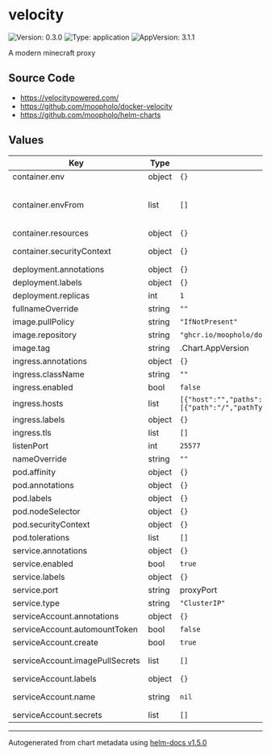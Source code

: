 # velocity

![Version: 0.3.0](https://img.shields.io/badge/Version-0.3.0-informational?style=flat-square) ![Type: application](https://img.shields.io/badge/Type-application-informational?style=flat-square) ![AppVersion: 3.1.1](https://img.shields.io/badge/AppVersion-3.1.1-informational?style=flat-square)

A modern minecraft proxy

## Source Code

* <https://velocitypowered.com/>
* <https://github.com/moopholo/docker-velocity>
* <https://github.com/moopholo/helm-charts>

## Values

| Key | Type | Default | Description |
|-----|------|---------|-------------|
| container.env | object | `{}` | Environment variables to set in the main velocity container |
| container.envFrom | list | `[]` | List source to populate the main velocity container environment. https://kubernetes.io/docs/reference/generated/kubernetes-api/v1.22/#envfromsource-v1-core |
| container.resources | object | `{}` | Resource requests and limits for the main velocity container |
| container.securityContext | object | `{}` | Container level security context for the main velocity container |
| deployment.annotations | object | `{}` | Deployment annotations |
| deployment.labels | object | `{}` | Extra deployment labels |
| deployment.replicas | int | `1` | Deployment replicas |
| fullnameOverride | string | `""` | Override the full Release name used in templates |
| image.pullPolicy | string | `"IfNotPresent"` | Image pull policy |
| image.repository | string | `"ghcr.io/moopholo/docker-velocity"` | Image repository to use |
| image.tag | string | .Chart.AppVersion | Image tag to use. If not set, will use @default |
| ingress.annotations | object | `{}` | Ingress annotations |
| ingress.className | string | `""` | IngressClass the ingress resource should use |
| ingress.enabled | bool | `false` | Should Ingress resource be created |
| ingress.hosts | list | `[{"host":"","paths":[{"path":"/","pathType":"ImplementationSpecific"}]}]` | Ingress routing rules |
| ingress.labels | object | `{}` | Extra Ingress labels |
| ingress.tls | list | `[]` | Ingress TLS configuration |
| listenPort | int | `25577` | The port velocity listens on |
| nameOverride | string | `""` | Override the Chart name used in templates |
| pod.affinity | object | `{}` | Pod affinity |
| pod.annotations | object | `{}` | Pod annotations |
| pod.labels | object | `{}` | Extra pod labels |
| pod.nodeSelector | object | `{}` | Pod node selectors |
| pod.securityContext | object | `{}` | Pod level security context |
| pod.tolerations | list | `[]` | Pod tolerations |
| service.annotations | object | `{}` | Service annotations |
| service.enabled | bool | `true` | Should Service resource be created |
| service.labels | object | `{}` | Extra service labels |
| service.port | string | proxyPort | (int) Service port |
| service.type | string | `"ClusterIP"` | Service type |
| serviceAccount.annotations | object | `{}` | ServiceAccount annotations |
| serviceAccount.automountToken | bool | `false` | Should ServiceAccount token be automounted into Pods |
| serviceAccount.create | bool | `true` | Specifies whether a service account should be created |
| serviceAccount.imagePullSecrets | list | `[]` | Image Pull Secrets to which this ServiceAccount provides access |
| serviceAccount.labels | object | `{}` | Extra ServiceAccount labels |
| serviceAccount.name | string | `nil` | The name of the service account to use. If not set and create is true, a name is generated using the fullname template |
| serviceAccount.secrets | list | `[]` | Secrets to which this ServiceAccount provides access |

----------------------------------------------
Autogenerated from chart metadata using [helm-docs v1.5.0](https://github.com/norwoodj/helm-docs/releases/v1.5.0)
